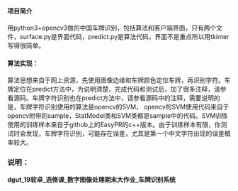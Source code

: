 #### 项目简介
用python3+opencv3做的中国车牌识别，包括算法和客户端界面，只有两个文件，surface.py是界面代码，predict.py是算法代码，界面不是重点所以用tkinter写得很简单。

#### 算法实现：
算法思想来自于网上资源，先使用图像边缘和车牌颜色定位车牌，再识别字符。车牌定位在predict方法中，为说明清楚，完成代码和测试后，加了很多注释，请参看源码。车牌字符识别也在predict方法中，请参看源码中的注释，需要说明的是，车牌字符识别使用的算法是opencv的SVM， opencv的SVM使用代码来自于opencv附带的sample，StatModel类和SVM类都是sample中的代码。SVM训练使用的训练样本来自于github上的EasyPR的c++版本。由于训练样本有限，你测试时会发现，车牌字符识别，可能存在误差，尤其是第一个中文字符出现的误差概率较大。


### 说明：
**dgut_19软卓_选修课_数字图像处理期末大作业_车牌识别系统**
